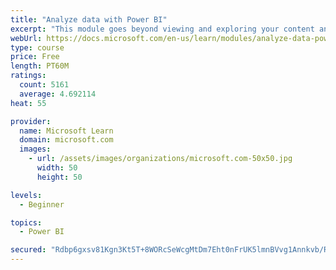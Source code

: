 ```yaml
---
title: "Analyze data with Power BI"
excerpt: "This module goes beyond viewing and exploring your content and explains how to interact with it by working with reports and dashboards to uncover and share new business insights."
webUrl: https://docs.microsoft.com/en-us/learn/modules/analyze-data-power-bi/
type: course
price: Free
length: PT60M
ratings:
  count: 5161
  average: 4.692114
heat: 55

provider:
  name: Microsoft Learn
  domain: microsoft.com
  images:
    - url: /assets/images/organizations/microsoft.com-50x50.jpg
      width: 50
      height: 50

levels:
  - Beginner

topics:
  - Power BI

secured: "Rdbp6gxsv81Kgn3Kt5T+8WORcSeWcgMtDm7Eht0nFrUK5lmnBVvg1Annkvb/R7Q3ivtlXCjqrMYEji6YgjctGOXkkDV0WFrCDuOaT2EcVj8cSSnSNviCtRHz++AUUpECbbHkYYJHJenaEhCR/GYmvEYO20bi9i0fKRYV3Wye1ldgXhA5hRSoiBmLGtp1+j9vB3iDWubIz2FyDkDXQyiy9MUWciOv0j9BgcRTW+vQHJS5Yh929mc1p5GsCL14D1GxeqjC+S3ImBG/lMDgVCiMHpiGgoNukYizgGwdItHJC3CZjpbB24lXZ4e6r5qYJ6r48AopPFABGcgwEnDZCkgC9oc7XZ44sL+IbLRLEpoRjjUp25cIcHiJDIozOFHfBlwfV2/AvVVQ96chvIFPYjr8wbg8T+oZhwoDr2PUKnS1zYo=;FqhLGGMvqBGoZM/+J+SBtg=="
---
```


